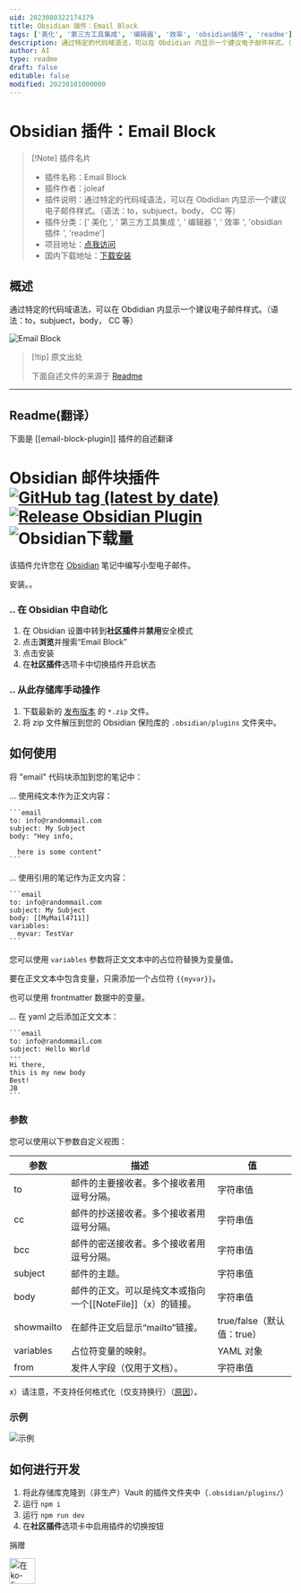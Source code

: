 ```yaml
---
uid: 2023080322174379
title: Obsidian 插件：Email Block
tags: ['美化', '第三方工具集成', '编辑器', '效率', 'obsidian插件', 'readme']
description: 通过特定的代码域语法，可以在 Obdidian 内显示一个建议电子邮件样式。（语法：to，subjuect，body， CC等）
author: AI
type: readme
draft: false
editable: false
modified: 20230101000000
---
```


# Obsidian 插件：Email Block

> [!Note] 插件名片
> - 插件名称：Email Block
> - 插件作者：joleaf
> - 插件说明：通过特定的代码域语法，可以在 Obdidian 内显示一个建议电子邮件样式。（语法：to，subjuect，body， CC 等）
> - 插件分类：[' 美化 ', ' 第三方工具集成 ', ' 编辑器 ', ' 效率 ', 'obsidian 插件 ', 'readme']
> - 项目地址：[点我访问](https://github.com/joleaf/obsidian-email-block-plugin)
> - 国内下载地址：[下载安装](https://pkmer.cn/products/plugin/pluginMarket/?email-block-plugin)

## 概述

通过特定的代码域语法，可以在 Obdidian 内显示一个建议电子邮件样式。（语法：to，subjuect，body， CC 等）

![Email Block](https://cdn.pkmer.cn/covers/email-block-plugin.GIF!pkmer)

> [!tip] 原文出处
>
>下面自述文件的来源于 [Readme](https://ghproxy.net/https://raw.githubusercontent.com/joleaf/obsidian-email-block-plugin/main/README.md)
>

---

## Readme(翻译）

下面是 [[email-block-plugin]] 插件的自述翻译

# Obsidian 邮件块插件 [![GitHub tag (latest by date)](https://img.shields.io/github/v/tag/joleaf/obsidian-email-block-plugin)](https://github.com/joleaf/obsidian-email-block-plugin/releases) [![Release Obsidian Plugin](https://github.com/joleaf/obsidian-email-block-plugin/actions/workflows/release.yml/badge.svg)](https://github.com/joleaf/obsidian-email-block-plugin/actions/workflows/release.yml) ![Obsidian下载量](https://img.shields.io/badge/dynamic/json?logo=obsidian&color=%238b6cef&label=downloads&query=%24%5B%22email-block-plugin%22%5D.downloads&url=https%3A%2F%2Fraw.githubusercontent.com%2Fobsidianmd%2Fobsidian-releases%2Fmaster%2Fcommunity-plugin-stats.json)

该插件允许您在 [Obsidian](https://www.obsidian.md) 笔记中编写小型电子邮件。

安装。。

### .. 在 Obsidian 中自动化

1. 在 Obsidian 设置中转到**社区插件**并**禁用**安全模式
2. 点击**浏览**并搜索“Email Block”
3. 点击安装
4. 在**社区插件**选项卡中切换插件开启状态

### .. 从此存储库手动操作

1. 下载最新的 [发布版本](https://github.com/joleaf/obsidian-email-block-plugin/releases) 的 `*.zip` 文件。
2. 将 zip 文件解压到您的 Obsidian 保险库的 `.obsidian/plugins` 文件夹中。

## 如何使用

将 "email" 代码块添加到您的笔记中：

... 使用纯文本作为正文内容：

````
```email
to: info@randommail.com
subject: My Subject
body: "Hey info,

  here is some content"
```
````

... 使用引用的笔记作为正文内容：

````
```email
to: info@randommail.com
subject: My Subject
body: [[MyMail4711]]
variables:
  myvar: TestVar
```
````

您可以使用 `variables` 参数将正文文本中的占位符替换为变量值。

要在正文文本中包含变量，只需添加一个占位符 `{{myvar}}`。

也可以使用 frontmatter 数据中的变量。

... 在 yaml 之后添加正文文本：

````
```email
to: info@randommail.com
subject: Hello World
---
Hi there,
this is my new body
Best!
JB
```
````

### 参数

您可以使用以下参数自定义视图：

| 参数        | 描述                                                         | 值                          |
|------------|-------------------------------------------------------------|----------------------------|
| to         | 邮件的主要接收者。多个接收者用逗号分隔。                          | 字符串值                     |
| cc         | 邮件的抄送接收者。多个接收者用逗号分隔。                          | 字符串值                     |
| bcc        | 邮件的密送接收者。多个接收者用逗号分隔。                          | 字符串值                     |
| subject    | 邮件的主题。                                                   | 字符串值                     |
| body       | 邮件的正文。可以是纯文本或指向一个\[\[NoteFile\]\]（x）的链接。   | 字符串值                     |
| showmailto | 在邮件正文后显示“mailto”链接。                                    | true/false（默认值：true）   |
| variables  | 占位符变量的映射。                                              | YAML 对象                    |
| from       | 发件人字段（仅用于文档）。                                       | 字符串值                     |

x）请注意，不支持任何格式化（仅支持换行）（[原因](https://stackoverflow.com/questions/5620324/mailto-link-with-html-body)）。

### 示例

![示例](example/email-block-plugin.gif)

## 如何进行开发

1. 将此存储库克隆到（非生产）Vault 的插件文件夹中（`.obsidian/plugins/`）
2. 运行 `npm i`
3. 运行 `npm run dev`
4. 在**社区插件**选项卡中启用插件的切换按钮

捐赠

<a href='https://ko-fi.com/joleaf' target='_blank'><img height='35' style='border:0px;height:46px;' src='https://az743702.vo.msecnd.net/cdn/kofi3.png?v=0' border='0' alt='在ko-fi.com给我买杯咖啡' />
